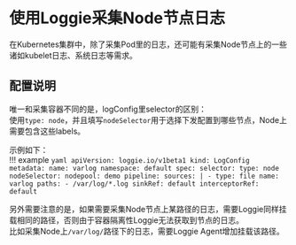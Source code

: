 # 使用Loggie采集Node节点日志

在Kubernetes集群中，除了采集Pod里的日志，还可能有采集Node节点上的一些诸如kubelet日志、系统日志等需求。  


## 配置说明
唯一和采集容器不同的是，logConfig里selector的区别：  
使用`type: node`，并且填写`nodeSelector`用于选择下发配置到哪些节点，Node上需要包含这些labels。  

示例如下：  
!!! example
    ```yaml
    apiVersion: loggie.io/v1beta1
    kind: LogConfig
    metadata:
      name: varlog
      namespace: default
    spec:
      selector:
        type: node
        nodeSelector:
          nodepool: demo
      pipeline:
        sources: |
          - type: file
            name: varlog
            paths:
              - /var/log/*.log
        sinkRef: default
        interceptorRef: default
    ```

另外需要注意的是，如果需要采集Node节点上某路径的日志，需要Loggie同样挂载相同的路径，否则由于容器隔离性Loggie无法获取到节点的日志。  
比如采集Node上`/var/log/`路径下的日志，需要Loggie Agent增加挂载该路径。  